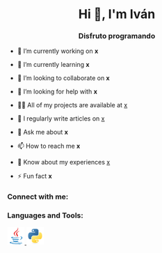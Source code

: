 <h1 align="center">Hi 👋, I'm Iván</h1>
<h3 align="center">Disfruto programando</h3>

- 🔭 I’m currently working on **x**

- 🌱 I’m currently learning **x**

- 👯 I’m looking to collaborate on **x**

- 🤝 I’m looking for help with **x**

- 👨‍💻 All of my projects are available at [x](x)

- 📝 I regularly write articles on [x](x)

- 💬 Ask me about **x**

- 📫 How to reach me **x**

- 📄 Know about my experiences [x](x)

- ⚡ Fun fact **x**

<h3 align="left">Connect with me:</h3>
<p align="left">
</p>

<h3 align="left">Languages and Tools:</h3>
<p align="left"> <a href="https://www.java.com" target="_blank" rel="noreferrer"> <img src="https://raw.githubusercontent.com/devicons/devicon/master/icons/java/java-original.svg" alt="java" width="40" height="40"/> </a> <a href="https://www.python.org" target="_blank" rel="noreferrer"> <img src="https://raw.githubusercontent.com/devicons/devicon/master/icons/python/python-original.svg" alt="python" width="40" height="40"/> </a> </p>
